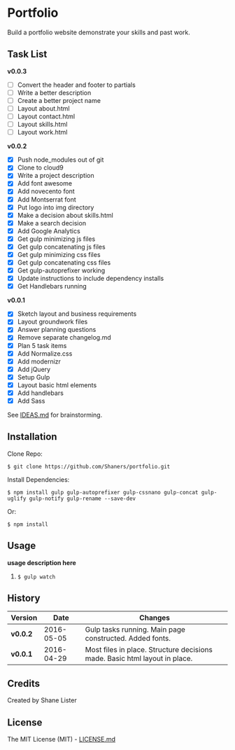 # Portfolio

Build a portfolio website demonstrate your skills and past work.

## Task List

**v0.0.3**
- [ ] Convert the header and footer to partials
- [ ] Write a better description
- [ ] Create a better project name
- [ ] Layout about.html
- [ ] Layout contact.html
- [ ] Layout skills.html
- [ ] Layout work.html

**v0.0.2**
- [X] Push node_modules out of git
- [X] Clone to cloud9
- [X] Write a project description
- [X] Add font awesome
- [X] Add novecento font
- [X] Add Montserrat font
- [X] Put logo into img directory
- [X] Make a decision about skills.html
- [X] Make a search decision
- [X] Add Google Analytics
- [X] Get gulp minimizing js files
- [X] Get gulp concatenating js files
- [X] Get gulp minimizing css files
- [X] Get gulp concatenating css files
- [X] Get gulp-autoprefixer working
- [X] Update instructions to include dependency installs
- [X] Get Handlebars running

**v0.0.1**
- [X] Sketch layout and business requirements
- [X] Layout groundwork files
- [X] Answer planning questions
- [X] Remove separate changelog.md
- [X] Plan 5 task items
- [X] Add Normalize.css
- [X] Add modernizr
- [X] Add jQuery
- [X] Setup Gulp
- [X] Layout basic html elements
- [X] Add handlebars
- [X] Add Sass

See [IDEAS.md](./IDEAS.md) for brainstorming.

## Installation

Clone Repo:

```$ git clone https://github.com/Shaners/portfolio.git```

Install Dependencies:

```$ npm install gulp gulp-autoprefixer gulp-cssnano gulp-concat gulp-uglify gulp-notify gulp-rename --save-dev```

Or:

```$ npm install```

## Usage

**usage description here**

1. ```$ gulp watch```

## History

| Version | Date | Changes |
| ------- | ---- | ------- |
| **v0.0.2** | 2016-05-05 | Gulp tasks running. Main page constructed. Added fonts. |
| **v0.0.1** | 2016-04-29 | Most files in place. Structure decisions made. Basic html layout in place. |

## Credits

Created by Shane Lister

## License

The MIT License (MIT) - [LICENSE.md](./LICENSE.md)